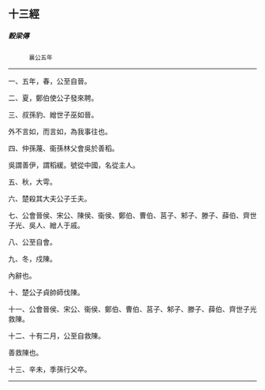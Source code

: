 

## 十三經

##### 穀梁傳
　　　`襄公五年`

* * *

一、五年，春，公至自晉。

二、夏，鄭伯使公子發來聘。

三、叔孫豹、繒世子巫如晉。

外不言如，而言如，為我事往也。

四、仲孫蔑、衞孫林父會吳於善稻。

吳謂善伊，謂稻緩。號從中國，名從主人。

五、秋，大雩。

六、楚殺其大夫公子壬夫。

七、公會晉侯、宋公、陳侯、衞侯、鄭伯、曹伯、莒子、邾子、滕子、薛伯、齊世子光、吳人、繒人于戚。

八、公至自會。

九、冬，戍陳。

內辭也。

十、楚公子貞帥師伐陳。

十一、公會晉侯、宋公、衞侯、鄭伯、曹伯、莒子、邾子、滕子、薛伯、齊世子光救陳。

十二、十有二月，公至自救陳。

善救陳也。

十三、辛未，季孫行父卒。

* * *

